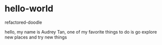 # hello-world
refactored-doodle


hello,
my name is Audrey Tan, one of my favorite things to do is go explore new places and try new things
